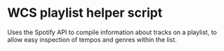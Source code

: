 # WCS playlist helper script

Uses the Spotify API to compile information about tracks on a playlist, to allow easy inspection of tempos and genres within the list.
